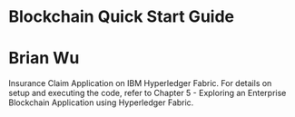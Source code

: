 # Blockchain Quick Start Guide  
# Brian Wu
Insurance Claim Application on IBM Hyperledger Fabric. For details on setup and executing the code,
refer to Chapter 5 - Exploring an Enterprise Blockchain Application using Hyperledger Fabric.
